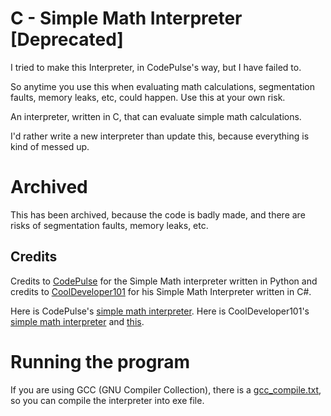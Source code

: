 # C - Simple Math Interpreter [Deprecated]

I tried to make this Interpreter, in CodePulse's way, but I have failed to.

So anytime you use this when evaluating math calculations, segmentation faults, memory leaks, etc, could happen. Use this at your own risk.

An interpreter, written in C, that can evaluate simple math calculations.

I'd rather write a new interpreter than update this, because everything is kind of messed up.

# Archived

This has been archived, because the code is badly made, and there are risks of segmentation faults, memory leaks, etc.

## Credits

Credits to [CodePulse](https://www.youtube.com/channel/UCUVahoidFA7F3Asfvamrm7w) for the Simple Math interpreter written in Python and credits to [CoolDeveloper101](https://github.com/CoolDeveloper101) for his Simple Math Interpreter written in C#.

Here is CodePulse's [simple math interpreter](https://github.com/davidcallanan/py-simple-math-interpreter).
Here is CoolDeveloper101's [simple math interpreter](https://github.com/CoolDeveloper101/simple-math-interpreter) and [this](https://gitlab.com/CoolDeveloper101/math-interpreter/-/tree/master/).

# Running the program

If you are using GCC (GNU Compiler Collection), there is a [gcc_compile.txt](https://github.com/jackprogramsjp/C-Math-Interpreter/blob/master/gcc_compile.txt), so you can compile the interpreter into exe file.
